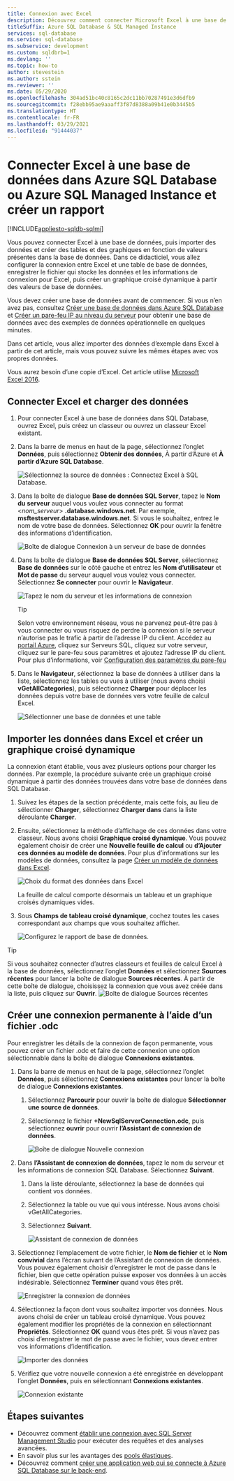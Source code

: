 ```yaml
---
title: Connexion avec Excel
description: Découvrez comment connecter Microsoft Excel à une base de données dans Azure SQL Database ou Azure SQL Managed Instance. Importez des données dans Excel pour les rapports et l’exploration des données.
titleSuffix: Azure SQL Database & SQL Managed Instance
services: sql-database
ms.service: sql-database
ms.subservice: development
ms.custom: sqldbrb=1
ms.devlang: ''
ms.topic: how-to
author: stevestein
ms.author: sstein
ms.reviewer: ''
ms.date: 05/29/2020
ms.openlocfilehash: 304ad51bc40c8165c2dc11bb70287491e3d6dfb9
ms.sourcegitcommit: f28ebb95ae9aaaff3f87d8388a09b41e0b3445b5
ms.translationtype: HT
ms.contentlocale: fr-FR
ms.lasthandoff: 03/29/2021
ms.locfileid: "91444037"
---
```

# <a name="connect-excel-to-a-database-in-azure-sql-database-or-azure-sql-managed-instance-and-create-a-report"></a>Connecter Excel à une base de données dans Azure SQL Database ou Azure SQL Managed Instance et créer un rapport
[!INCLUDE[appliesto-sqldb-sqlmi](../includes/appliesto-sqldb-sqlmi.md)]

Vous pouvez connecter Excel à une base de données, puis importer des données et créer des tables et des graphiques en fonction de valeurs présentes dans la base de données. Dans ce didacticiel, vous allez configurer la connexion entre Excel et une table de base de données, enregistrer le fichier qui stocke les données et les informations de connexion pour Excel, puis créer un graphique croisé dynamique à partir des valeurs de base de données.

Vous devez créer une base de données avant de commencer. Si vous n’en avez pas, consultez [Créer une base de données dans Azure SQL Database](single-database-create-quickstart.md) et [Créer un pare-feu IP au niveau du serveur](firewall-create-server-level-portal-quickstart.md) pour obtenir une base de données avec des exemples de données opérationnelle en quelques minutes.

Dans cet article, vous allez importer des données d’exemple dans Excel à partir de cet article, mais vous pouvez suivre les mêmes étapes avec vos propres données.

Vous aurez besoin d’une copie d’Excel. Cet article utilise [Microsoft Excel 2016](https://products.office.com/).

## <a name="connect-excel-and-load-data"></a>Connecter Excel et charger des données

1. Pour connecter Excel à une base de données dans SQL Database, ouvrez Excel, puis créez un classeur ou ouvrez un classeur Excel existant.
2. Dans la barre de menus en haut de la page, sélectionnez l’onglet **Données**, puis sélectionnez **Obtenir des données**, À partir d’Azure et **À partir d’Azure SQL Database**.

   ![Sélectionnez la source de données : Connectez Excel à SQL Database.](./media/connect-excel/excel_data_source.png)

3. Dans la boîte de dialogue **Base de données SQL Server**, tapez le **Nom du serveur** auquel vous voulez vous connecter au format <*nom_serveur*> **.database.windows.net**. Par exemple, **msftestserver.database.windows.net**. Si vous le souhaitez, entrez le nom de votre base de données. Sélectionnez **OK** pour ouvrir la fenêtre des informations d’identification.

   ![Boîte de dialogue Connexion à un serveur de base de données](./media/connect-excel/server-name.png)

4. Dans la boîte de dialogue **Base de données SQL Server**, sélectionnez **Base de données** sur le côté gauche et entrez les **Nom d’utilisateur** et **Mot de passe** du serveur auquel vous voulez vous connecter. Sélectionnez **Se connecter** pour ouvrir le **Navigateur**.

   ![Tapez le nom du serveur et les informations de connexion](./media/connect-excel/connect-to-server.png)

   > [!TIP]
   > Selon votre environnement réseau, vous ne parvenez peut-être pas à vous connecter ou vous risquez de perdre la connexion si le serveur n’autorise pas le trafic à partir de l’adresse IP du client. Accédez au [portail Azure](https://portal.azure.com/), cliquez sur Serveurs SQL, cliquez sur votre serveur, cliquez sur le pare-feu sous paramètres et ajoutez l’adresse IP du client. Pour plus d’informations, voir [Configuration des paramètres du pare-feu](firewall-configure.md)

5. Dans le **Navigateur**, sélectionnez la base de données à utiliser dans la liste, sélectionnez les tables ou vues à utiliser (nous avons choisi **vGetAllCategories**), puis sélectionnez **Charger** pour déplacer les données depuis votre base de données vers votre feuille de calcul Excel.

    ![Sélectionner une base de données et une table](./media/connect-excel/select-database-and-table.png)

## <a name="import-the-data-into-excel-and-create-a-pivot-chart"></a>Importer les données dans Excel et créer un graphique croisé dynamique

La connexion étant établie, vous avez plusieurs options pour charger les données. Par exemple, la procédure suivante crée un graphique croisé dynamique à partir des données trouvées dans votre base de données dans SQL Database.

1. Suivez les étapes de la section précédente, mais cette fois, au lieu de sélectionner **Charger**, sélectionnez **Charger dans** dans la liste déroulante **Charger**.
2. Ensuite, sélectionnez la méthode d’affichage de ces données dans votre classeur. Nous avons choisi **Graphique croisé dynamique**. Vous pouvez également choisir de créer une **Nouvelle feuille de calcul** ou **d’Ajouter ces données au modèle de données**. Pour plus d’informations sur les modèles de données, consultez la page [Créer un modèle de données dans Excel](https://support.office.com/article/Create-a-Data-Model-in-Excel-87E7A54C-87DC-488E-9410-5C75DBCB0F7B).

    ![Choix du format des données dans Excel](./media/connect-excel/import-data.png)

    La feuille de calcul comporte désormais un tableau et un graphique croisés dynamiques vides.
3. Sous **Champs de tableau croisé dynamique**, cochez toutes les cases correspondant aux champs que vous souhaitez afficher.

    ![Configurez le rapport de base de données.](./media/connect-excel/power-pivot-results.png)

> [!TIP]
> Si vous souhaitez connecter d’autres classeurs et feuilles de calcul Excel à la base de données, sélectionnez l’onglet **Données** et sélectionnez **Sources récentes** pour lancer la boîte de dialogue **Sources récentes**. À partir de cette boîte de dialogue, choisissez la connexion que vous avez créée dans la liste, puis cliquez sur **Ouvrir**.
> ![Boîte de dialogue Sources récentes](./media/connect-excel/recent-connections.png)

## <a name="create-a-permanent-connection-using-odc-file"></a>Créer une connexion permanente à l’aide d’un fichier .odc

Pour enregistrer les détails de la connexion de façon permanente, vous pouvez créer un fichier .odc et faire de cette connexion une option sélectionnable dans la boîte de dialogue **Connexions existantes**.

1. Dans la barre de menus en haut de la page, sélectionnez l’onglet **Données**, puis sélectionnez **Connexions existantes** pour lancer la boîte de dialogue **Connexions existantes**.
   1. Sélectionnez **Parcourir** pour ouvrir la boîte de dialogue **Sélectionner une source de données**.
   2. Sélectionnez le fichier **+NewSqlServerConnection.odc**, puis sélectionnez **ouvrir** pour ouvrir **l’Assistant de connexion de données**.

      ![Boîte de dialogue Nouvelle connexion](./media/connect-excel/new-connection.png)

2. Dans **l’Assistant de connexion de données**, tapez le nom du serveur et les informations de connexion SQL Database. Sélectionnez **Suivant**.
   1. Dans la liste déroulante, sélectionnez la base de données qui contient vos données.
   2. Sélectionnez la table ou vue qui vous intéresse. Nous avons choisi vGetAllCategories.
   3. Sélectionnez **Suivant**.

      ![Assistant de connexion de données](./media/connect-excel/data-connection-wizard.png)

3. Sélectionnez l’emplacement de votre fichier, le **Nom de fichier** et le **Nom convivial** dans l’écran suivant de l’Assistant de connexion de données. Vous pouvez également choisir d’enregistrer le mot de passe dans le fichier, bien que cette opération puisse exposer vos données à un accès indésirable. Sélectionnez **Terminer** quand vous êtes prêt.

    ![Enregistrer la connexion de données](./media/connect-excel/save-data-connection.png)

4. Sélectionnez la façon dont vous souhaitez importer vos données. Nous avons choisi de créer un tableau croisé dynamique. Vous pouvez également modifier les propriétés de la connexion en sélectionnant **Propriétés**. Sélectionnez **OK** quand vous êtes prêt. Si vous n’avez pas choisi d’enregistrer le mot de passe avec le fichier, vous devez entrer vos informations d’identification.

    ![Importer des données](./media/connect-excel/import-data2.png)

5. Vérifiez que votre nouvelle connexion a été enregistrée en développant l’onglet **Données**, puis en sélectionnant **Connexions existantes**.

    ![Connexion existante](./media/connect-excel/existing-connection.png)

## <a name="next-steps"></a>Étapes suivantes

* Découvrez comment [établir une connexion avec SQL Server Management Studio](connect-query-ssms.md) pour exécuter des requêtes et des analyses avancées.
* En savoir plus sur les avantages des [pools élastiques](elastic-pool-overview.md).
* Découvrez comment [créer une application web qui se connecte à Azure SQL Database sur le back-end](../../app-service/app-service-web-tutorial-dotnet-sqldatabase.md).
